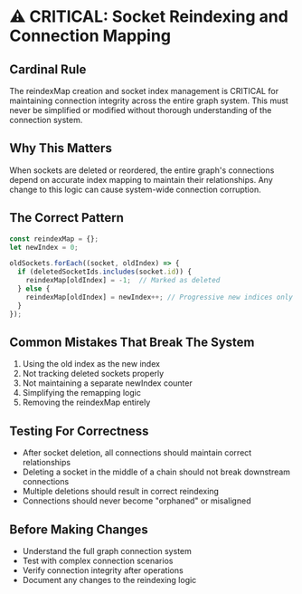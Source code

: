 # ⚠️ CRITICAL: Socket Reindexing and Connection Mapping

## Cardinal Rule
The reindexMap creation and socket index management is CRITICAL for maintaining connection integrity across the entire graph system. This must never be simplified or modified without thorough understanding of the connection system.

## Why This Matters
When sockets are deleted or reordered, the entire graph's connections depend on accurate index mapping to maintain their relationships. Any change to this logic can cause system-wide connection corruption.

## The Correct Pattern
```javascript
const reindexMap = {};
let newIndex = 0;

oldSockets.forEach((socket, oldIndex) => {
  if (deletedSocketIds.includes(socket.id)) {
    reindexMap[oldIndex] = -1;  // Marked as deleted
  } else {
    reindexMap[oldIndex] = newIndex++; // Progressive new indices only for remaining sockets
  }
});
```

## Common Mistakes That Break The System
1. Using the old index as the new index
2. Not tracking deleted sockets properly
3. Not maintaining a separate newIndex counter
4. Simplifying the remapping logic
5. Removing the reindexMap entirely

## Testing For Correctness
- After socket deletion, all connections should maintain correct relationships
- Deleting a socket in the middle of a chain should not break downstream connections
- Multiple deletions should result in correct reindexing
- Connections should never become "orphaned" or misaligned

## Before Making Changes
- Understand the full graph connection system
- Test with complex connection scenarios
- Verify connection integrity after operations
- Document any changes to the reindexing logic